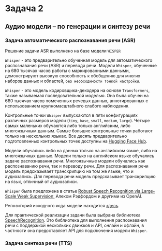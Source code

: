 # Задача 2
## Аудио модели – по генерации и синтезу речи
### Задача автоматического распознавания речи (ASR)
Решение задачи ASR выполнено на базе модели `WISPER`

`Whisper` - это предварительно обученная модель для автоматического распознавания речи (ASR) и перевода речи. Модели `Whisper`, обученные на 680 тысячах часов работы с маркированными данными, демонстрируют высокую способность к обобщению для многих наборов данных и областей, `без необходимости тонкой настройки`.

`Whisper` - это модель кодировщика-декодера на основе `Transformers`, также называемая последовательной моделью. Она была обучен на 680 тысячах часов помеченных речевых данных, аннотированных с использованием крупномасштабного слабого наблюдения.

Контрольные точки `Whisper` выпускаются в пяти конфигурациях различных размеров модели (`tiny`, `base`, `small`, `medium`, `large`). Четыре самых маленьких обучаются либо только английским, либо многоязычным данным. Самые большие контрольные точки работают только на нескольких языках. Все десять предварительно подготовленных контрольных точек доступны на [Hugging Face Hub](https://huggingface.co/openai/whisper-large).

Модели обучались либо на данных только на английском языке, либо на многоязычных данных. Модели только на английском языке обучались задаче распознавания речи. Многоязычные модели обучались как распознаванию речи, так и переводу речи. Для распознавания речи модель предсказывает транскрипцию на том же языке, что и аудиозапись. Для перевода речи модель предсказывает транскрипцию на язык, отличный от аудиозаписи.

`Whisper` была предложена в статье [Robust Speech Recognition via Large-Scale Weak Supervision:](https://arxiv.org/abs/2212.04356) Алеком Рэдфордом и другими из OpenAI.

Репозиторий исходного кода модели находится [здесь](https://github.com/openai/whisper). 

Для практической реализации задачи была выбрана библиотека [SpeechRecognition](https://pypi.org/project/SpeechRecognition/). Это библиотека для выполнения распознавания речи с поддержкой нескольких движков и API, онлайн и офлайн, в частности она предоставляет API для подключения модели `Whisper`.

### Задача синтеза речи (TTS)
